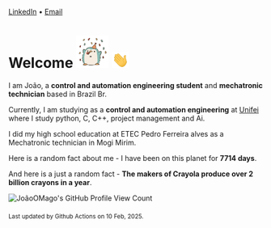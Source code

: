 [LinkedIn](https://www.linkedin.com/in/joão-pedro-gozzoli-b95641301/) &bull;
[Email](joaopedrogozzoli@gmail.com)

# Welcome <img src="happy.gif" height="64px" /> <img src="wave.gif" height="32px" />

I am João, a  **control and automation engineering student** and **mechatronic technician** based in Brazil Br.

Currently, I am studying as a **control and automation engineering** at [Unifei](https://unifei.edu.br) where I study python, C, C++, project management and Ai.

I did my high school education at ETEC Pedro Ferreira alves as a Mechatronic technician in Mogi Mirim.

Here is a random fact about me - I have been on this planet for **7714 days**.

And here is a just a random fact -  **The makers of Crayola produce over 2 billion crayons in a year**.

![JoãoOMago's GitHub Profile View Count](https://komarev.com/ghpvc/?username=JoaoOMago)

<sub>Last updated by Github Actions on 10 Feb, 2025.</sub>
